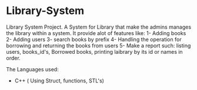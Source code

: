 # Library-System
Library System Project.
A System for Library that make the admins manages the library within a system. It provide alot of features like:
1- Adding books
2- Adding users
3- search books by prefix
4- Handling the operation for borrowing and returning the books from users
5- Make a report such: listing users, books_id's, Borrowed books, printing laibrary by its id or names in order.

The Languages used:
- C++ ( Using Struct, functions, STL's)
